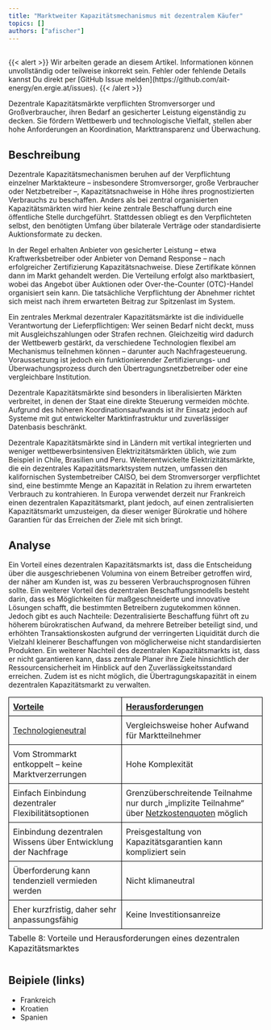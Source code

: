 ```yaml
---
title: "Marktweiter Kapazitätsmechanismus mit dezentralem Käufer"
topics: []
authors: ["afischer"]
---
```


<br>
{{< alert >}}
Wir arbeiten gerade an diesem Artikel. Informationen können unvollständig oder teilweise inkorrekt sein. Fehler oder fehlende Details kannst Du direkt per [GitHub Issue melden](https://github.com/ait-energy/en.ergie.at/issues).
{{< /alert >}}

Dezentrale Kapazitätsmärkte verpflichten Stromversorger und Großverbraucher, ihren Bedarf an gesicherter Leistung eigenständig zu decken. Sie fördern Wettbewerb und technologische Vielfalt, stellen aber hohe Anforderungen an Koordination, Markttransparenz und Überwachung.

## Beschreibung

Dezentrale Kapazitätsmechanismen beruhen auf der Verpflichtung einzelner Marktakteure – insbesondere Stromversorger, große Verbraucher oder Netzbetreiber –, Kapazitätsnachweise in Höhe ihres prognostizierten Verbrauchs zu beschaffen. Anders als bei zentral organisierten Kapazitätsmärkten wird hier keine zentrale Beschaffung durch eine öffentliche Stelle durchgeführt. Stattdessen obliegt es den Verpflichteten selbst, den benötigten Umfang über bilaterale Verträge oder standardisierte Auktionsformate zu decken.

In der Regel erhalten Anbieter von gesicherter Leistung – etwa Kraftwerksbetreiber oder Anbieter von Demand Response – nach erfolgreicher Zertifizierung Kapazitätsnachweise. Diese Zertifikate können dann im Markt gehandelt werden. Die Verteilung erfolgt also marktbasiert, wobei das Angebot über Auktionen oder Over-the-Counter (OTC)-Handel organisiert sein kann. Die tatsächliche Verpflichtung der Abnehmer richtet sich meist nach ihrem erwarteten Beitrag zur Spitzenlast im System.

Ein zentrales Merkmal dezentraler Kapazitätsmärkte ist die individuelle Verantwortung der Lieferpflichtigen: Wer seinen Bedarf nicht deckt, muss mit Ausgleichszahlungen oder Strafen rechnen. Gleichzeitig wird dadurch der Wettbewerb gestärkt, da verschiedene Technologien flexibel am Mechanismus teilnehmen können – darunter auch Nachfragesteuerung. Voraussetzung ist jedoch ein funktionierender Zertifizierungs- und Überwachungsprozess durch den Übertragungsnetzbetreiber oder eine vergleichbare Institution.

Dezentrale Kapazitätsmärkte sind besonders in liberalisierten Märkten verbreitet, in denen der Staat eine direkte Steuerung vermeiden möchte. Aufgrund des höheren Koordinationsaufwands ist ihr Einsatz jedoch auf Systeme mit gut entwickelter Marktinfrastruktur und zuverlässiger Datenbasis beschränkt.

Dezentrale Kapazitätsmärkte sind in Ländern mit vertikal integrierten und weniger wettbewerbsintensiven Elektrizitätsmärkten üblich, wie zum Beispiel in Chile, Brasilien und Peru. Weiterentwickelte Elektrizitätsmärkte, die ein dezentrales Kapazitätsmarktsystem nutzen, umfassen den kalifornischen Systembetreiber CAISO, bei dem Stromversorger verpflichtet sind, eine bestimmte Menge an Kapazität in Relation zu ihrem erwarteten Verbrauch zu kontrahieren. In Europa verwendet derzeit nur Frankreich einen dezentralen Kapazitätsmarkt, plant jedoch, auf einen zentralisierten Kapazitätsmarkt umzusteigen, da dieser weniger Bürokratie und höhere Garantien für das Erreichen der Ziele mit sich bringt.

## Analyse

Ein Vorteil eines dezentralen Kapazitätsmarkts ist, dass die Entscheidung über die ausgeschriebenen Volumina von einem Betreiber getroffen wird, der näher am Kunden ist, was zu besseren Verbrauchsprognosen führen sollte. Ein weiterer Vorteil des dezentralen Beschaffungsmodells besteht darin, dass es Möglichkeiten für maßgeschneiderte und innovative Lösungen schafft, die bestimmten Betreibern zugutekommen können.
Jedoch gibt es auch Nachteile: Dezentralisierte Beschaffung führt oft zu höherem bürokratischen Aufwand, da mehrere Betreiber beteiligt sind, und erhöhten Transaktionskosten aufgrund der verringerten Liquidität durch die Vielzahl kleinerer Beschaffungen von möglicherweise nicht standardisierten Produkten. Ein weiterer Nachteil des dezentralen Kapazitätsmarkts ist, dass er nicht garantieren kann, dass zentrale Planer ihre Ziele hinsichtlich der Ressourcensicherheit im Hinblick auf den Zuverlässigkeitsstandard erreichen. Zudem ist es nicht möglich, die Übertragungskapazität in einem dezentralen Kapazitätsmarkt zu verwalten. 

<table style="border-collapse: collapse; width: 100%;">
  <thead>
    <tr>
      <th style="text-align:left; border: 1px solid black; padding: 8px;"><u>Vorteile</u></th>
      <th style="text-align:left; border: 1px solid black; padding: 8px;"><u>Herausforderungen</u></th>
    </tr>
  </thead>
  <tbody>
    <tr>
      <td style="border: 1px solid black; padding: 8px;">
        <u>Technologieneutral</u>
      </td>
      <td style="border: 1px solid black; padding: 8px;">
        Vergleichsweise hoher Aufwand für Marktteilnehmer
      </td>
    </tr>
    <tr>
      <td style="border: 1px solid black; padding: 8px;">
        Vom Strommarkt entkoppelt – keine Marktverzerrungen
      </td>
      <td style="border: 1px solid black; padding: 8px;">
        Hohe Komplexität
      </td>
    </tr>
    <tr>
      <td style="border: 1px solid black; padding: 8px;">
        Einfach Einbindung dezentraler Flexibilitätsoptionen
      </td>
      <td style="border: 1px solid black; padding: 8px;">
        Grenzüberschreitende Teilnahme nur durch „implizite Teilnahme“ über <u>Netzkostenquoten</u> möglich
      </td>
    </tr>
    <tr>
      <td style="border: 1px solid black; padding: 8px;">
        Einbindung dezentralen Wissens über Entwicklung der Nachfrage
      </td>
      <td style="border: 1px solid black; padding: 8px;">
        Preisgestaltung von Kapazitätsgarantien kann kompliziert sein
      </td>
    </tr>
    <tr>
      <td style="border: 1px solid black; padding: 8px;">
        Überforderung kann tendenziell vermieden werden
      </td>
      <td style="border: 1px solid black; padding: 8px;">
        Nicht klimaneutral
      </td>
    </tr>
    <tr>
      <td style="border: 1px solid black; padding: 8px;">
        Eher kurzfristig, daher sehr anpassungsfähig
      </td>
      <td style="border: 1px solid black; padding: 8px;">
        Keine Investitionsanreize
      </td>
    </tr>
  </tbody>
  <caption style="caption-side: bottom; text-align: left; padding-top: 8px;">
    Tabelle 8: Vorteile und Herausforderungen eines dezentralen Kapazitätsmarktes
  </caption>
</table>

## Beipiele (links)

- Frankreich
- Kroatien
- Spanien
